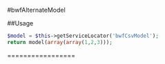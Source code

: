 #bwfAlternateModel

##Usage

```php
$model = $this->getServiceLocator('bwfCsvModel');
return model(array(array(1,2,3)));
```

=================